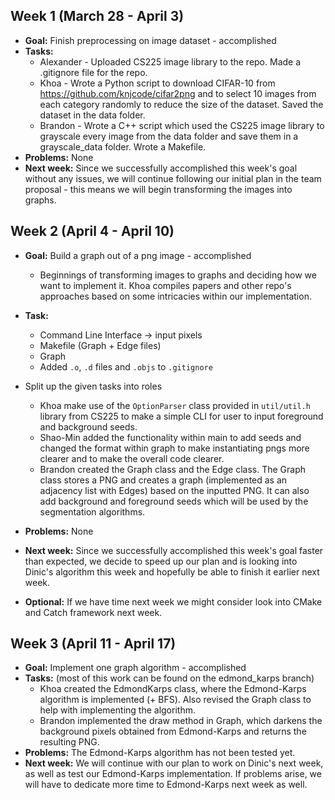 ## Week 1 (March 28 - April 3)

* **Goal:** Finish preprocessing on image dataset - accomplished
* **Tasks:**
  * Alexander - Uploaded CS225 image library to the repo. Made a .gitignore file for the repo.
  * Khoa - Wrote a Python script to download CIFAR-10 from https://github.com/knjcode/cifar2png and to select 10 images from each category randomly to reduce the size of the dataset. Saved the dataset in the data folder.
  * Brandon - Wrote a C++ script which used the CS225 image library to grayscale every image from the data folder and save them in a grayscale_data folder. Wrote a Makefile.
* **Problems:** None
* **Next week:** Since we successfully accomplished this week's goal without any issues, we will continue following our initial plan in the team proposal - this means we will begin transforming the images into graphs.

## Week 2 (April 4 - April 10)

* **Goal:** Build a graph out of a png image - accomplished  
  * Beginnings of transforming images to graphs and deciding how we want to implement it.
Khoa compiles papers and other repo's approaches based on some intricacies within our implementation.  
* **Task:** 
  * Command Line Interface -> input pixels
  * Makefile (Graph + Edge files)
  * Graph  
  * Added `.o`, `.d` files and `.objs` to `.gitignore`

* Split up the given tasks into roles
  * Khoa make use of the `OptionParser` class provided in `util/util.h` library from CS225 to make a simple CLI for user to input foreground and background seeds.
  * Shao-Min added the functionality within main to add seeds and changed the format within graph to make instantiating pngs more clearer and to make the overall code clearer. 
  * Brandon created the Graph class and the Edge class. The Graph class stores a PNG and creates a graph (implemented as an adjacency list with Edges) based on the inputted PNG. It can also add background and foreground seeds which will be used by the segmentation algorithms.

* **Problems:** None  
* **Next week:** Since we successfully accomplished this week's goal faster than expected, we decide to speed up our plan and is looking into Dinic's algorithm this week and hopefully be able to finish it earlier next week.  
* **Optional:** If we have time next week we might consider look into CMake and Catch framework next week.  

## Week 3 (April 11 - April 17)

* **Goal:** Implement one graph algorithm - accomplished
* **Tasks:** (most of this work can be found on the edmond_karps branch)
  * Khoa created the EdmondKarps class, where the Edmond-Karps algorithm is implemented (+ BFS). Also revised the Graph class to help with implementing the algorithm.
  * Brandon implemented the draw method in Graph, which darkens the background pixels obtained from Edmond-Karps and returns the resulting PNG.
* **Problems:** The Edmond-Karps algorithm has not been tested yet.
* **Next week:** We will continue with our plan to work on Dinic's next week, as well as test our Edmond-Karps implementation. If problems arise, we will have to dedicate more time to Edmond-Karps next week as well.
